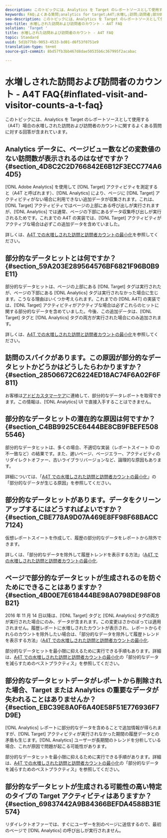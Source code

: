 ```yaml
---
description: このトピックには、Analytics を Target のレポートソースとして使用する（A4T）場合の水増しされた訪問および訪問者のカウントに関するよくある質問に対する回答が含まれています。
keywords: FAQ;よくある質問;analytics for target;A4T;水増し;訪問;訪問者;部分的なヒット;親なし;親なし;部分ヒット
seo-description: このトピックには、Analytics を Target のレポートソースとして使用する（A4T）場合の水増しされた訪問および訪問者のカウントに関するよくある質問に対する回答が含まれています。
seo-title: 水増しされた訪問および訪問者のカウント - A4T FAQ
solution: 'Target '
title: 水増しされた訪問および訪問者のカウント - A4T FAQ
topic: Standard
uuid: 5d1b77bb-9053-4533-bd01-d6f53f0751e9
translation-type: tm+mt
source-git-commit: 8bd57fb3bb467d8dae50535b6c367995f2acabac

---
```



# 水増しされた訪問および訪問者のカウント - A4T FAQ{#inflated-visit-and-visitor-counts-a-t-faq}

このトピックには、Analytics を Target のレポートソースとして使用する（A4T）場合の水増しされた訪問および訪問者のカウントに関するよくある質問に対する回答が含まれています。

## Analytics データに、ページビュー数などの変数値のない訪問数が表示されるのはなぜですか？{#section_4D8C2C2D766842E6B12F3ECC774A64D5}

[!DNL Adobe Analytics] を使用して [!DNL Target] アクティビティを測定すると（A4T と呼ばれます）、[!DNL Analytics] により、ページに [!DNL Target] アクティビティがない場合に利用できない追加データが収集されます。これは、[!DNL Target] アクティビティではページの上部にある呼び出しが実行されますが、[!DNL Analytics] では通常、ページの下部にあるデータ収集呼び出しが実行されるためです。これまでの A4T の実装では、[!DNL Target] アクティビティがアクティブな場合は必ずこの追加データを含めていました。

詳しくは、[A4T での水増しされた訪問と訪問者カウントの最小化](../../../c-integrating-target-with-mac/a4t/c-a4t-troubleshooting/minimizing-inflated-visit-and-visitor-counts-a4t.md#concept_A515C2DE126E44B6AD97754C2C6D5235)を参照してください。

## 部分的なデータヒットとは何ですか？{#section_59A203E289564576BF6821F96B0B9E11}

部分的なデータヒットは、ページの上部にある [!DNL Target] タグは実行されたが、ページの下部にある [!DNL Analytics] タグは実行されなかった場合に生じます。こうなる理由はいくつか考えられます。これまでの [!DNL A4T] の実装では、[!DNL Target] アクティビティがアクティブな場合は必ずこれらのヒットに関する部分的なデータを含めていました。今後、この追加データは、[!DNL Target] タグと [!DNL Analytics] タグの両方が実行された場合にのみ追加されます。

詳しくは、[A4T での水増しされた訪問と訪問者カウントの最小化](../../../c-integrating-target-with-mac/a4t/c-a4t-troubleshooting/minimizing-inflated-visit-and-visitor-counts-a4t.md#concept_A515C2DE126E44B6AD97754C2C6D5235)を参照してください。

## 訪問のスパイクがあります。この原因が部分的なデータヒットかどうかはどうしたらわかりますか？ {#section_28506672C6224ED18AC74F6A02F6F811}

お客様は[アドビカスタマーケア](../../../cmp-resources-and-contact-information.md#reference_ACA3391A00EF467B87930A450050077C)に連絡して、部分的なデータレポートを取得できます。この情報は、[!DNL Analytics] UI で直接入手することはできません。

## 部分的なデータヒットの潜在的な原因は何ですか？{#section_C4BB9925CE6444BE8CB9FBEFE5085546}

部分的なデータヒットは、多くの場合、不適切な実装（レポートスイート ID の不一致など）の結果です。また、遅いページ、ページエラー、アクティビティのリダイレクトオファー、古いライブラリバージョンなど、論理的な原因もあります。

詳細については、「[A4T での水増しされた訪問と訪問者カウントの最小化](../../../c-integrating-target-with-mac/a4t/c-a4t-troubleshooting/minimizing-inflated-visit-and-visitor-counts-a4t.md#concept_A515C2DE126E44B6AD97754C2C6D5235)」の「部分的なデータが生じる原因」を参照してください。

## 部分的なデータヒットがあります。データをクリーンアップするにはどうすればよいですか？ {#section_CBE778A9D07A469E8FF98F68BACC7124}

仮想レポートスイートを作成して、履歴の部分的なデータをレポートから除外できます。

詳しくは、「部分的なデータを除外して履歴トレンドを表示する方法」（[A4T での水増しされた訪問と訪問者カウントの最小化](../../../c-integrating-target-with-mac/a4t/c-a4t-troubleshooting/minimizing-inflated-visit-and-visitor-counts-a4t.md#concept_A515C2DE126E44B6AD97754C2C6D5235).

## ページで部分的なデータヒットが生成されるのを防ぐためにできることはありますか？{#section_4B00E7E618444BE98A0798DE98F08B21}

2016 年 11 月 14 日以降は、[!DNL Target] タグと [!DNL Analytics] タグの両方が実行された場合にのみ、データが含まれます。この変更はさかのぼっては適用されません。履歴レポートに水増しされたカウントが表示され、レポートからそれらのカウントを除外したい場合は、「部分的なデータを除外して履歴トレンドを表示する方法」（[A4T での水増しされた訪問と訪問者カウントの最小化](../../../c-integrating-target-with-mac/a4t/c-a4t-troubleshooting/minimizing-inflated-visit-and-visitor-counts-a4t.md#concept_A515C2DE126E44B6AD97754C2C6D5235).

部分的なデータヒットを最小限に抑えるために実行できる手順もあります。詳細は、[A4T での水増しされた訪問と訪問者カウントの最小化](../../../c-integrating-target-with-mac/a4t/c-a4t-troubleshooting/minimizing-inflated-visit-and-visitor-counts-a4t.md#concept_A515C2DE126E44B6AD97754C2C6D5235)の「部分的なデータを減らすためのベストプラクティス」を参照してください。

## 部分的なデータヒットデータがレポートから削除された場合、Target または Analytics の重要なデータが失われることはありませんか？{#section_EBC39E8A0F6A40E58F51E776936F7D9E}

[!DNL Analytics] レポートに部分的なデータを含めることで追加情報が得られますが、[!DNL Target] アクティビティが実行されなかった期間の履歴データとの矛盾も生じます。[!DNL Analytics] ユーザーが長期間のトレンドを分析している場合、これが原因で問題が起こる可能性があります。

部分的なデータヒットを最小限に抑えるために実行できる手順があります。詳細は、[A4T での水増しされた訪問と訪問者カウントの最小化](../../../c-integrating-target-with-mac/a4t/c-a4t-troubleshooting/minimizing-inflated-visit-and-visitor-counts-a4t.md#concept_A515C2DE126E44B6AD97754C2C6D5235)の「部分的なデータを減らすためのベストプラクティス」を参照してください。

## 部分的なデータヒットが生成される可能性の高い特定のタイプの Target アクティビティはありますか？{#section_69837442A9B84366BEFDA4588B31E574}

リダイレクトオファーでは、すぐにユーザーを別のページに送信するので、最初のページで [!DNL Analytics] の呼び出しが実行されません。
